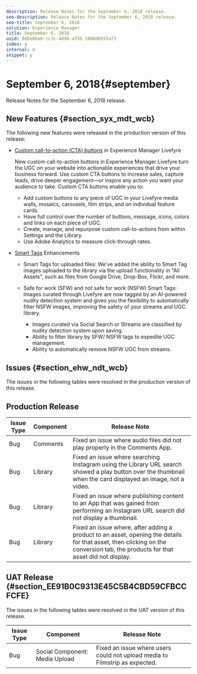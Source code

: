 ```yaml
---
description: Release Notes for the September 6, 2018 release.
seo-description: Release Notes for the September 6, 2018 release.
seo-title: September 6, 2018
solution: Experience Manager
title: September 6, 2018
uuid: 8dbe8be0-cc3c-4d96-af56-1808d8555af3
index: y
internal: n
snippet: y
---
```


# September 6, 2018{#september}

Release Notes for the September 6, 2018 release.

## New Features {#section_syx_mdt_wcb}

The following new features were released in the production version of this release:

* [Custom call-to-action (CTA) buttons](../../c-features-livefyre/c-call-to-action-button.md#topic_EBE23A0F827645E0A0C619DCF3872EE5) in Experience Manager Livefyre

  New custom call-to-action buttons in Experience Manager Livefyre turn the UGC on your website into actionable experiences that drive your business forward. Use custom CTA buttons to increase sales, capture leads, drive deeper engagement—or inspire any action you want your audience to take. Custom CTA buttons enable you to:

    * Add custom buttons to any piece of UGC in your Livefyre media walls, mosaics, carousels, film strips, and on individual feature cards. 
    * Have full control over the number of buttons, message, icons, colors and links on each piece of UGC. 
    * Create, manage, and repurpose custom call-to-actions from within Settings and the Library. 
    * Use Adobe Analytics to measure click-through rates.

* [Smart Tags](../../c-features-livefyre/c-smart-tags/c-smart-tags.md#c_smart_tags) Enhancements

    * Smart Tags for uploaded files: We've added the ability to Smart Tag images uploaded to the library via the upload functionality in "All Assets", such as files from Google Drive, Drop-Box, Flickr, and more. 
    * Safe for work (SFW) and not safe for work (NSFW) Smart Tags: Images curated through Livefyre are now tagged by an AI-powered nudity detection system and gives you the flexibility to automatically filter NSFW images, improving the safety of your streams and UGC library.

        * Images curated via Social Search or Streams are classified by nudity detection system upon saving. 
        * Ability to filter library by SFW/ NSFW tags to expedite UGC management. 
        * Ability to automatically remove NSFW UGC from streams.

## Issues {#section_ehw_ndt_wcb}

The issues in the following tables were resolved in the production version of this release. 

## Production Release

|  **Issue Type** | **Component** | **Release Note** |
|---|---|---|
|  Bug  | Comments  | Fixed an issue where audio files did not play properly in the Comments App.  |
|  Bug  | Library  | Fixed an issue where searching Instagram using the Library URL search showed a play button over the thumbnail when the card displayed an image, not a video.  |
|  Bug  | Library  | Fixed an issue where publishing content to an App that was gained from performing an Instagram URL search did not display a thumbnail.  |
|  Bug  | Library  | Fixed an issue where, after adding a product to an asset, opening the details for that asset, then clicking on the conversion tab, the products for that asset did not display.  |

## UAT Release {#section_EE91B0C9313E45C5B4CBD59CFBCCFCFE}

The issues in the following tables were resolved in the UAT version of this release.

|  **Issue Type** | **Component** | **Release Note** |
|---|---|---|
|  Bug  | Social Component: Media Upload  | Fixed an issue where users could not upload media to Filmstrip as expected.  |

